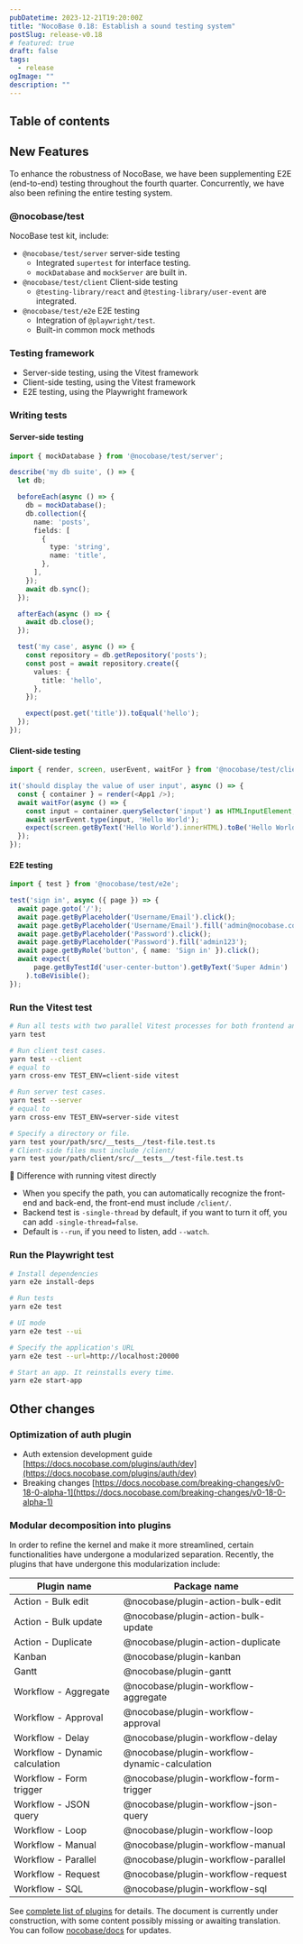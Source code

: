 ```yaml
---
pubDatetime: 2023-12-21T19:20:00Z
title: "NocoBase 0.18: Establish a sound testing system"
postSlug: release-v0.18
# featured: true
draft: false
tags:
  - release
ogImage: ""
description: ""
---
```


## Table of contents

## New Features

To enhance the robustness of NocoBase, we have been supplementing E2E (end-to-end) testing throughout the fourth quarter. Concurrently, we have also been refining the entire testing system.

### @nocobase/test

NocoBase test kit, include:

- `@nocobase/test/server` server-side testing
  - Integrated `supertest` for interface testing.
  - `mockDatabase` and `mockServer` are built in.
- `@nocobase/test/client` Client-side testing
  - `@testing-library/react` and `@testing-library/user-event` are integrated.
- `@nocobase/test/e2e` E2E testing
  - Integration of `@playwright/test`.
  - Built-in common mock methods

### Testing framework

- Server-side testing, using the Vitest framework
- Client-side testing, using the Vitest framework
- E2E testing, using the Playwright framework

### Writing tests

#### Server-side testing

```typescript
import { mockDatabase } from '@nocobase/test/server';

describe('my db suite', () => {
  let db;

  beforeEach(async () => {
    db = mockDatabase();
    db.collection({
      name: 'posts',
      fields: [
        {
          type: 'string',
          name: 'title',
        },
      ],
    });
    await db.sync();
  });

  afterEach(async () => {
    await db.close();
  });

  test('my case', async () => {
    const repository = db.getRepository('posts');
    const post = await repository.create({
      values: {
        title: 'hello',
      },
    });

    expect(post.get('title')).toEqual('hello');
  });
});
```

#### Client-side testing

```typescript
import { render, screen, userEvent, waitFor } from '@nocobase/test/client';

it('should display the value of user input', async () => {
  const { container } = render(<App1 />);
  await waitFor(async () => {
    const input = container.querySelector('input') as HTMLInputElement;
    await userEvent.type(input, 'Hello World');
    expect(screen.getByText('Hello World').innerHTML).toBe('Hello World');
  });
});
```

#### E2E testing

```typescript
import { test } from '@nocobase/test/e2e';

test('sign in', async ({ page }) => {
  await page.goto('/');
  await page.getByPlaceholder('Username/Email').click();
  await page.getByPlaceholder('Username/Email').fill('admin@nocobase.com');
  await page.getByPlaceholder('Password').click();
  await page.getByPlaceholder('Password').fill('admin123');
  await page.getByRole('button', { name: 'Sign in' }).click();
  await expect(
      page.getByTestId('user-center-button').getByText('Super Admin')
    ).toBeVisible();
});
```

### Run the Vitest test

```bash
# Run all tests with two parallel Vitest processes for both frontend and backend.
yarn test

# Run client test cases.
yarn test --client
# equal to
yarn cross-env TEST_ENV=client-side vitest

# Run server test cases.
yarn test --server
# equal to
yarn cross-env TEST_ENV=server-side vitest

# Specify a directory or file.
yarn test your/path/src/__tests__/test-file.test.ts
# Client-side files must include /client/ 
yarn test your/path/client/src/__tests__/test-file.test.ts
```

📢 Difference with running vitest directly

- When you specify the path, you can automatically recognize the front-end and back-end, the front-end must include `/client/`.
- Backend test is `-single-thread` by default, if you want to turn it off, you can add `-single-thread=false`.
- Default is `--run`, if you need to listen, add `--watch`.

### Run the Playwright test

```bash
# Install dependencies
yarn e2e install-deps

# Run tests
yarn e2e test

# UI mode
yarn e2e test --ui

# Specify the application's URL
yarn e2e test --url=http://localhost:20000

# Start an app. It reinstalls every time.
yarn e2e start-app
```

## Other changes

### Optimization of auth plugin

- Auth extension development guide [https://docs.nocobase.com/plugins/auth/dev](https://docs.nocobase.com/plugins/auth/dev)
- Breaking changes [https://docs.nocobase.com/breaking-changes/v0-18-0-alpha-1](https://docs.nocobase.com/breaking-changes/v0-18-0-alpha-1)

### Modular decomposition into plugins

In order to refine the kernel and make it more streamlined, certain functionalities have undergone a modularized separation. Recently, the plugins that have undergone this modularization include:

| Plugin name                    | Package name                                 |
| ------------------------------ | --------------------------------------------- |
| Action - Bulk edit             | @nocobase/plugin-action-bulk-edit             |
| Action - Bulk update           | @nocobase/plugin-action-bulk-update           |
| Action - Duplicate             | @nocobase/plugin-action-duplicate             |
| Kanban                         | @nocobase/plugin-kanban                       |
| Gantt                          | @nocobase/plugin-gantt                        |
| Workflow - Aggregate           | @nocobase/plugin-workflow-aggregate           |
| Workflow - Approval            | @nocobase/plugin-workflow-approval            |
| Workflow - Delay               | @nocobase/plugin-workflow-delay               |
| Workflow - Dynamic calculation | @nocobase/plugin-workflow-dynamic-calculation |
| Workflow - Form trigger        | @nocobase/plugin-workflow-form-trigger        |
| Workflow - JSON query          | @nocobase/plugin-workflow-json-query          |
| Workflow - Loop                | @nocobase/plugin-workflow-loop                |
| Workflow - Manual              | @nocobase/plugin-workflow-manual              |
| Workflow - Parallel            | @nocobase/plugin-workflow-parallel            |
| Workflow - Request             | @nocobase/plugin-workflow-request             |
| Workflow - SQL                 | @nocobase/plugin-workflow-sql                 |

See [complete list of plugins](https://docs.nocobase.com/plugins) for details. The document is currently under construction, with some content possibly missing or awaiting translation. You can follow [nocobase/docs](https://github.com/nocobase/docs) for updates.
